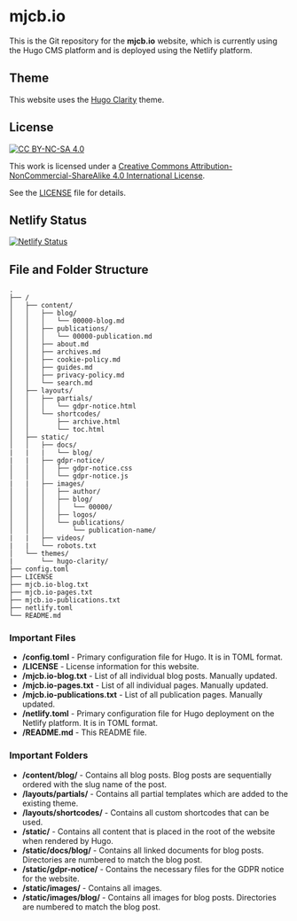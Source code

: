 # mjcb.io #

This is the Git repository for the **mjcb.io** website, which is currently using the Hugo CMS platform and is deployed using the Netlify platform.

## Theme ##

This website uses the [Hugo Clarity](https://github.com/chipzoller/hugo-clarity) theme.

## License ##

[![CC BY-NC-SA 4.0][cc-by-nc-sa-shield]][cc-by-nc-sa]

This work is licensed under a [Creative Commons Attribution-NonCommercial-ShareAlike 4.0 International License][cc-by-nc-sa].

[cc-by-nc-sa]: http://creativecommons.org/licenses/by-nc-sa/4.0/
[cc-by-nc-sa-image]: https://licensebuttons.net/l/by-nc-sa/4.0/88x31.png
[cc-by-nc-sa-shield]: https://img.shields.io/badge/License-CC%20BY--NC--SA%204.0-lightgrey.svg

See the [LICENSE](https://github.com/matthew-tfs/mjcb.io/blob/main/LICENSE) file for details.

## Netlify Status ##

[![Netlify Status](https://api.netlify.com/api/v1/badges/d40664ce-4c92-44d0-a0ff-fcc6428d22b3/deploy-status)](https://app.netlify.com/sites/tender-hermann-8924ab/deploys)

## File and Folder Structure ##

```
.
├── /
│   ├── content/
│   │   ├── blog/
│   │   │   └── 00000-blog.md
│   │   ├── publications/
│   │   │   └── 00000-publication.md
│   │   ├── about.md
│   │   ├── archives.md
│   │   ├── cookie-policy.md
│   │   ├── guides.md
│   │   ├── privacy-policy.md
│   │   └── search.md
│   ├── layouts/
│   │   ├── partials/
│   │   │   └── gdpr-notice.html
│   │   └── shortcodes/
│   │       ├── archive.html
│   │       └── toc.html
│   ├── static/
│   │   ├── docs/
|   |   |   └── blog/
|   |   ├── gdpr-notice/
│   │   │   ├── gdpr-notice.css
│   │   │   └── gdpr-notice.js
|   |   ├── images/
│   │   │   ├── author/
│   │   │   ├── blog/
│   │   │   │   └── 00000/
│   │   │   ├── logos/
│   │   │   └── publications/
│   │   │       └── publication-name/
|   |   ├── videos/
|   |   └── robots.txt
│   └── themes/
|       └── hugo-clarity/
├── config.toml
├── LICENSE
├── mjcb.io-blog.txt
├── mjcb.io-pages.txt
├── mjcb.io-publications.txt
├── netlify.toml
└── README.md
```

### Important Files ###

* **/config.toml** - Primary configuration file for Hugo. It is in TOML format.
* **/LICENSE** - License information for this website.
* **/mjcb.io-blog.txt** - List of all individual blog posts. Manually updated.
* **/mjcb.io-pages.txt** - List of all individual pages. Manually updated.
* **/mjcb.io-publications.txt** - List of all publication pages. Manually updated.
* **/netlify.toml** - Primary configuration file for Hugo deployment on the Netlify platform. It is in TOML format.
* **/README.md** - This README file.

### Important Folders ###

* **/content/blog/** - Contains all blog posts. Blog posts are sequentially ordered with the slug name of the post.
* **/layouts/partials/** - Contains all partial templates which are added to the existing theme.
* **/layouts/shortcodes/** - Contains all custom shortcodes that can be used.
* **/static/** - Contains all content that is placed in the root of the website when rendered by Hugo.
* **/static/docs/blog/** - Contains all linked documents for blog posts. Directories are numbered to match the blog post.
* **/static/gdpr-notice/** - Contains the necessary files for the GDPR notice for the website.
* **/static/images/** - Contains all images.
* **/static/images/blog/** - Contains all images for blog posts. Directories are numbered to match the blog post.

